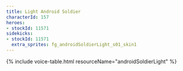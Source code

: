 ```yaml
---
title: Light Android Soldier
characterId: 157
heroes:
- stockId: 11571
sidekicks:
- stockId: 11571
  extra_sprites: fg_androidSoldierLight_s01_skin1
---
```


{% include voice-table.html resourceName="androidSoldierLight"
%}



